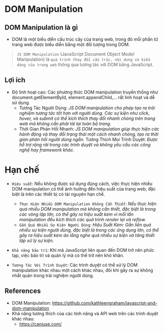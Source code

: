 # DOM Manipulation

## DOM Manipulation là gì
- DOM là một biểu diễn cấu trúc cây của trang web, trong đó mỗi phần tử trang web được biểu diễn bằng một đối tượng trong DOM.

> `JS DOM Manipulation` (JavaScript Document Object Model Manipulation) là `quá trình thay đổi cấu trúc, nội dung và kiểu dáng của trang web` thông qua tương tác với DOM bằng JavaScript. 

## Lợi ích
- Độ linh hoạt cao: Các phương thức DOM manipulation truyền thống như document.getElementById, element.appendChild,... rất linh hoạt và dễ sử dụng.
    - Tương Tác Người Dùng: *JS DOM manipulation cho phép tạo ra trải nghiệm tương tác tốt hơn với người dùng. Các sự kiện như click, hover, và submit có thể kích thích thay đổi nhanh chóng trên trang web mà không cần phải tải lại toàn bộ trang.*
    - Thời Gian Phản Hồi Nhanh: *JS DOM manipulation giúp thực hiện các hành động và thay đổi trạng thái một cách nhanh chóng, tạo ra thời gian phản hồi người dùng ngắn.*
    Tương Thích Mọi Trình Duyệt: *Được hỗ trợ rộng rãi trong các trình duyệt và không yêu cầu các công nghệ hay framework khác.*

# Hạn chế 
- `Hiệu suất`: Nếu không được sử dụng đúng cách, việc thực hiện nhiều DOM manipulation có thể ảnh hưởng đến hiệu suất của trang web, đặc biệt là trên các thiết bị có tài nguyên hạn chế.
    - `Thực Hiện Nhiều DOM Manipulation Không Cần Thiết`: *Nếu thực hiện quá nhiều DOM manipulation mà không cần thiết, đặc biệt là trong các vòng lặp lớn, có thể gây ra hiệu suất kém vì mỗi lần manipulation đều kích thích các quá trình render lại và reflow.*
    - `Gắn Quá Nhiều Sự Kiện Người Dùng`: *Hiệu Suất Kém: Gắn liền quá nhiều sự kiện người dùng, đặc biệt là trong các ứng dụng lớn, có thể gây ra hiệu suất kém do lắng nghe quá nhiều sự kiện và tăng thiết lập xử lý sự kiện.*

- `Khả năng bảo trì`: Khi mã JavaScript liên quan đến DOM trở nên phức tạp, việc bảo trì và quản lý mã có thể trở nên khó khăn.
- `Tương Tác Với Trình Duyệt`: Các trình duyệt có thể xử lý DOM manipulation khác nhau một cách khác nhau, đôi khi gây ra sự không nhất quán trong trải nghiệm người dùng.

## References
- DOM Manipulation: <https://github.com/kathleengraham/javascript-and-dom-manipulation>
- Khả năng tương thích của các tính năng và API web trên các trình duyệt khác nhau: 
    - <https://caniuse.com/>